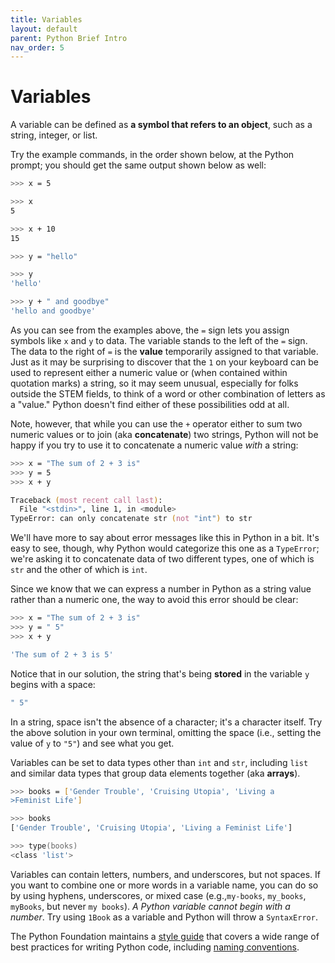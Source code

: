 ```yaml
---
title: Variables
layout: default
parent: Python Brief Intro
nav_order: 5
---
```

# Variables

A variable can be defined as **a symbol that refers to an object**, such as a string, integer, or list. 

Try the example commands, in the order shown below, at the Python prompt; you should get the same output shown below as well:

```zsh
>>> x = 5

>>> x
5

>>> x + 10
15

>>> y = "hello"

>>> y
'hello'

>>> y + " and goodbye"
'hello and goodbye'
```

As you can see from the examples above, the `=` sign lets you assign symbols like `x` and `y` to data. The variable stands to the left of the `=` sign. The data to the right of `=` is the **value** temporarily assigned to that variable. Just as it may be surprising to discover that the `1` on your keyboard can be used to represent either a numeric value or (when contained within quotation marks) a string, so it may seem unusual, especially for folks outside the STEM fields, to think of a word or other combination of letters as a "value." Python doesn't find either of these possibilities odd at all.

Note, however, that while you can use the `+` operator either to sum two numeric values or to join (aka **concatenate**) two strings, Python will not be happy if you try to use it to concatenate a numeric value *with* a string:

```zsh
>>> x = "The sum of 2 + 3 is"
>>> y = 5
>>> x + y

Traceback (most recent call last):
  File "<stdin>", line 1, in <module>
TypeError: can only concatenate str (not "int") to str
```
We'll have more to say about error messages like this in Python in a bit. It's easy to see, though, why Python would categorize this one as a `TypeError`; we're asking it to concatenate data of two different types, one of which is `str` and the other of which is `int`. 

Since we know that we can express a number in Python as a string value rather than a numeric one, the way to avoid this error should be clear:

```zsh
>>> x = "The sum of 2 + 3 is"
>>> y = " 5"
>>> x + y

'The sum of 2 + 3 is 5'
```

Notice that in our solution, the string that's being **stored** in the variable `y` begins with a space: 

```zsh
" 5"
```
In a string, space isn't the absence of a character; it's a character itself. Try the above solution in your own terminal, omitting the space (i.e., setting the value of `y` to `"5"`) and see what you get.

Variables can be set to data types other than `int` and `str`, including `list` and similar data types that group data elements together (aka **arrays**).

```zsh
>>> books = ['Gender Trouble', 'Cruising Utopia', 'Living a
>Feminist Life']

>>> books
['Gender Trouble', 'Cruising Utopia', 'Living a Feminist Life']

>>> type(books)
<class 'list'>
```
Variables can contain letters, numbers, and underscores, but not spaces. If you want to combine one or more words in a variable name, you can do so by using hyphens, underscores, or mixed case (e.g.,`my-books`, `my_books`, `myBooks`, but never `my books`). *A Python variable cannot begin with a number*. Try using `1Book` as a variable and Python will throw a `SyntaxError`.

The Python Foundation maintains a [style guide](https://peps.python.org/pep-0008/) that covers a wide range of best practices for writing Python code, including [naming conventions](https://www.python.org/dev/peps/pep-0008/#naming-conventions).
